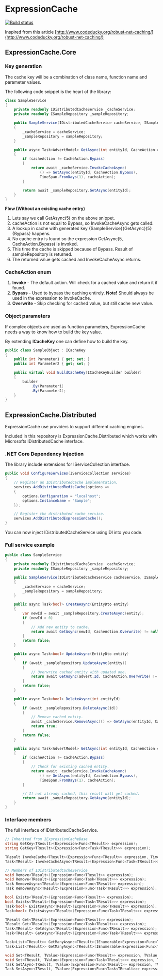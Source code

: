 # ExpressionCache
[![Build status](https://ci.appveyor.com/api/projects/status/2g5uq8stqcwu3ndh?svg=true)](https://ci.appveyor.com/project/baunegaard/expressioncache)  

Inspired from this article [http://www.codeducky.org/robust-net-caching/](http://www.codeducky.org/robust-net-caching/)

## ExpressionCache.Core

### Key generation
The cache key will be a combination of class name, function name and parameter values.  

The following code snippet is the heart of the library:
```csharp
class SampleService
{
    private readonly IDistributedCacheService _cacheService;
    private readonly ISampleRepository _sampleRepository;

    public SampleService(IDistributedCacheService cacheService, ISampleRepository sampleRepository)
    {
        _cacheService = cacheService;
        _sampleRepository = sampleRepository;
    }

    public async Task<AdvertModel> GetAsync(int entityId, CacheAction cacheAction = CacheAction.Invoke)
    {
        if (cacheAction != CacheAction.Bypass)
        {
            return await _cacheService.InvokeCacheAsync(
                () => GetAsync(entityId, CacheAction.Bypass),
                TimeSpan.FromDays(1), cacheAction);
        }

        return await _sampleRepository.GetAsync(entityId);
    }
}
```

**Flow (Without an existing cache entry)**
1. Lets say we call GetAsync(5) on the above snippet.
2. cacheAction is not equal to Bypass, so InvokeCacheAsync gets called.
3. A lookup in cache with generated key \{SampleService}\{GetAsync}\{5}\{Bypass} happens.
4. No cache entry is found so the expression GetAsync(5, CacheAction.Bypass) is invoked.
5. This time the cache is skipped because of Bypass. Result of sampleRepository is returned.
6. The returned value gets cached and InvokeCacheAsync returns.

### CacheAction enum
1. **Invoke** - The default action. Will check for a cached value and return it if found.
2. **Bypass** - Used to bypass the caching entirely. **Note!** Should always be used in the expression to InvokeCache.
3. **Overwrite** - Skip checking for cached value, but still cache new value.

### Object parameters
If complex objects are used as function parameters, ExpressionCache needs a way to know how to build the key value.

By extending **ICacheKey** one can define how to build the key.

```csharp
public class SampleObject : ICacheKey
{
    public int Parameter1 { get; set; }
    public int Parameter2 { get; set; }

    public virtual void BuildCacheKey(ICacheKeyBuilder builder)
    {
        builder
            .By(Parameter1)
            .By(Parameter2);
    }
}
```

## ExpressionCache.Distributed
ExpressionCache use providers to support different caching engines.

Included in this repository is ExpressionCache.Distributed which works with Microsofts IDistributedCache interface.

### .NET Core Dependency Injection
The library include extensions for IServiceCollection interface.
```csharp
public void ConfigureServices(IServiceCollection services)
{
    // Register an IDistributedCache implementation.
    services.AddDistributedRedisCache(options =>
    {
        options.Configuration = "localhost";
        options.InstanceName = "Sample";
    });

    // Register the distributed cache service.
    services.AddDistributedExpressionCache();
}
```
You can now inject IDistributedCacheService using DI into you code.

### Full service example
```csharp
public class SampleService
{
    private readonly IDistributedCacheService _cacheService;
    private readonly ISampleRepository _sampleRepository;

    public SampleService(IDistributedCacheService cacheService, ISampleRepository sampleRepository)
    {
        _cacheService = cacheService;
        _sampleRepository = sampleRepository;
    }

    public async Task<bool> CreateAsync(EntityDto entity)
    {
        var newId = await _sampleRepository.CreateAsync(entity);
        if (newId > 0)
        {
            // Add new entity to cache.
            return await GetAsync(newId, CacheAction.Overwrite) != null;
        }
        return false;
    }

    public async Task<bool> UpdateAsync(EntityDto entity)
    {
        if (await _sampleRepository.UpdateAsync(entity))
        {
            // Overwrite cached entity with updated one.
            return await GetAsync(advert.Id, CacheAction.Overwrite) != null;
        }
        return false;
    }

    public async Task<bool> DeleteAsync(int entityId)
    {
        if (await _sampleRepository.DeleteAsync(id)) 
        {
            // Remove cached entity.
            await _cacheService.RemoveAsync(() => GetAsync(entityId, CacheAction.Bypass));
            return true;
        }
        return false;
    }

    public async Task<AdvertModel> GetAsync(int entityId, CacheAction cacheAction = CacheAction.Invoke)
    {
        if (cacheAction != CacheAction.Bypass)
        {
            // Check for existing cached entity.
            return await _cacheService.InvokeCacheAsync(
                () => GetAsync(entityId, CacheAction.Bypass),
                TimeSpan.FromDays(1), cacheAction);
        }

        // If not already cached, this result will get cached.
        return await _sampleRepository.GetAsync(entityId);
    }
}
```

### Interface members
The full interface of IDistributedCacheService.  

```csharp
// Inherited from IExpressionCacheBase
string GetKey<TResult>(Expression<Func<TResult>> expression);
string GetKey<TResult>(Expression<Func<Task<TResult>>> expression);

TResult InvokeCache<TResult>(Expression<Func<TResult>> expression, TimeSpan expiry, CacheAction cacheAction);
Task<TResult> InvokeCacheAsync<TResult>(Expression<Func<Task<TResult>>> expression, TimeSpan expiry, CacheAction cacheAction);

// Members of IDistributedCacheService
void Remove<TResult>(Expression<Func<TResult>> expression);
void Remove<TResult>(Expression<Func<Task<TResult>>> expression);
Task RemoveAsync<TResult>(Expression<Func<TResult>> expression);
Task RemoveAsync<TResult>(Expression<Func<Task<TResult>>> expression);

bool Exists<TResult>(Expression<Func<TResult>> expression);
bool Exists<TResult>(Expression<Func<Task<TResult>>> expression);
Task<bool> ExistsAsync<TResult>(Expression<Func<TResult>> expression);
Task<bool> ExistsAsync<TResult>(Expression<Func<Task<TResult>>> expression);

TResult Get<TResult>(Expression<Func<TResult>> expression);
TResult Get<TResult>(Expression<Func<Task<TResult>>> expression);
Task<TResult> GetAsync<TResult>(Expression<Func<TResult>> expression);
Task<TResult> GetAsync<TResult>(Expression<Func<Task<TResult>>> expression);

Task<List<TResult>> GetManyAsync<TResult>(IEnumerable<Expression<Func<TResult>>> expressions);
Task<List<TResult>> GetManyAsync<TResult>(IEnumerable<Expression<Func<Task<TResult>>>> expressions);

void Set<TResult, TValue>(Expression<Func<TResult>> expression, TValue value, TimeSpan expiry);
void Set<TResult, TValue>(Expression<Func<Task<TResult>>> expression, TValue value, TimeSpan expiry);
Task SetAsync<TResult, TValue>(Expression<Func<TResult>> expression, TValue value, TimeSpan expiry);
Task SetAsync<TResult, TValue>(Expression<Func<Task<TResult>>> expression, TValue value, TimeSpan expiry);
```